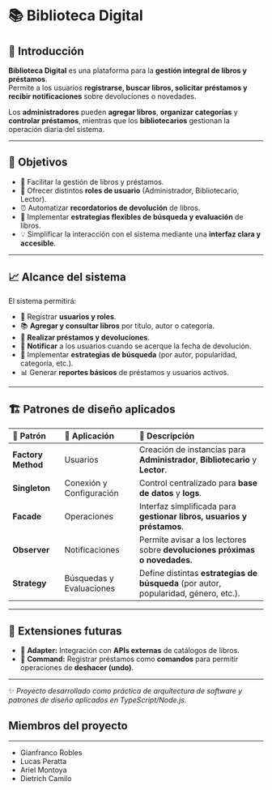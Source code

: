 # 📚 Biblioteca Digital  

## 🧩 Introducción  
**Biblioteca Digital** es una plataforma para la **gestión integral de libros y préstamos**.  
Permite a los usuarios **registrarse, buscar libros, solicitar préstamos y recibir notificaciones** sobre devoluciones o novedades.  

Los **administradores** pueden **agregar libros**, **organizar categorías** y **controlar préstamos**, mientras que los **bibliotecarios** gestionan la operación diaria del sistema.  

---

## 🎯 Objetivos  
- 📖 Facilitar la gestión de libros y préstamos.  
- 👥 Ofrecer distintos **roles de usuario** (Administrador, Bibliotecario, Lector).  
- ⏰ Automatizar **recordatorios de devolución** de libros.  
- 🔎 Implementar **estrategias flexibles de búsqueda y evaluación** de libros.  
- 💡 Simplificar la interacción con el sistema mediante una **interfaz clara y accesible**.  

---

## 📈 Alcance del sistema  
El sistema permitirá:  
- 🧍 Registrar **usuarios y roles**.  
- 📚 **Agregar y consultar libros** por título, autor o categoría.  
- 🔄 **Realizar préstamos y devoluciones**.  
- 📩 **Notificar** a los usuarios cuando se acerque la fecha de devolución.  
- 🧠 Implementar **estrategias de búsqueda** (por autor, popularidad, categoría, etc.).  
- 📊 Generar **reportes básicos** de préstamos y usuarios activos.  

---

## 🏗️ Patrones de diseño aplicados  
| 🧱 Patrón | 🧩 Aplicación | 📖 Descripción |
|:--|:--|:--|
| **Factory Method** | Usuarios | Creación de instancias para **Administrador**, **Bibliotecario** y **Lector**. |
| **Singleton** | Conexión y Configuración | Control centralizado para **base de datos** y **logs**. |
| **Facade** | Operaciones | Interfaz simplificada para **gestionar libros, usuarios y préstamos**. |
| **Observer** | Notificaciones | Permite avisar a los lectores sobre **devoluciones próximas o novedades**. |
| **Strategy** | Búsquedas y Evaluaciones | Define distintas **estrategias de búsqueda** (por autor, popularidad, género, etc.). |

---

## 🚀 Extensiones futuras  
- 🔌 **Adapter:** Integración con **APIs externas** de catálogos de libros.  
- 🧾 **Command:** Registrar préstamos como **comandos** para permitir operaciones de **deshacer (undo)**.  

---

✨ _Proyecto desarrollado como práctica de arquitectura de software y patrones de diseño aplicados en TypeScript/Node.js._

## Miembros del proyecto 

---
- Gianfranco Robles
- Lucas Peratta
- Ariel Montoya 
- Dietrich Camilo
